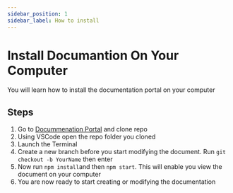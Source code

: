 ```yaml
---
sidebar_position: 1
sidebar_label: How to install
---
```

# Install Documantion On Your Computer

You will learn how to install the documentation portal on your computer

## Steps

1. Go to [Docummenation Portal](https://gitlab.com/carelyo/docs) and clone repo
2. Using VSCode open the repo folder you cloned
3. Launch the Terminal 
4. Create a new branch before you start modifying the document. Run `git checkout -b YourName` then enter
5. Now run `npm install`and then `npm start`. This will enable you view the document on your computer
6. You are now ready to start creating or modifying the documentation